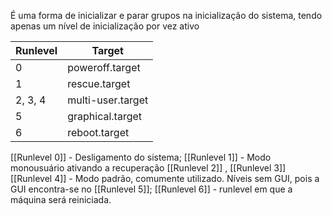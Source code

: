 É uma forma de inicializar e parar grupos na inicialização do sistema, tendo apenas um nível de inicialização por vez ativo 

Runlevel  |  Target 
----------|----------
0         | poweroff.target
1         | rescue.target
2, 3, 4   | multi-user.target
5         | graphical.target
6         | reboot.target


[[Runlevel 0]] - Desligamento do sistema;
[[Runlevel 1]] - Modo monousuário ativando a recuperação
[[Runlevel 2]] , [[Runlevel 3]] [[Runlevel 4]] - Modo padrão, comumente utilizado. Níveis sem GUI, pois a GUI encontra-se no [[Runlevel 5]];
[[Runlevel 6]] - runlevel em que a máquina será reiniciada. 